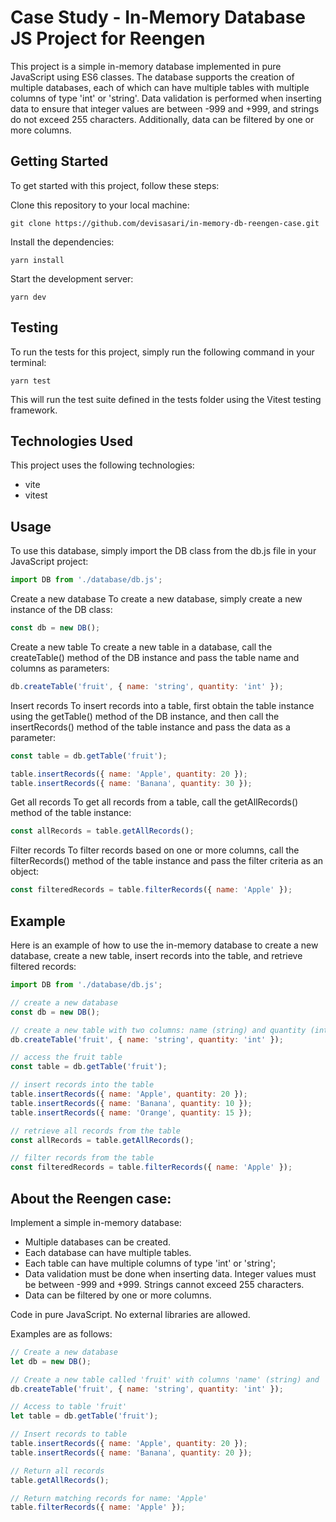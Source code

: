 # Case Study - In-Memory Database JS Project for Reengen

This project is a simple in-memory database implemented in pure JavaScript using ES6 classes. The database supports the creation of multiple databases, each of which can have multiple tables with multiple columns of type 'int' or 'string'. Data validation is performed when inserting data to ensure that integer values are between -999 and +999, and strings do not exceed 255 characters. Additionally, data can be filtered by one or more columns.

## Getting Started
To get started with this project, follow these steps:

Clone this repository to your local machine:
```
git clone https://github.com/devisasari/in-memory-db-reengen-case.git
```
Install the dependencies:
```
yarn install
```
Start the development server:
```
yarn dev
```
## Testing
To run the tests for this project, simply run the following command in your terminal:
```
yarn test
```
This will run the test suite defined in the tests folder using the Vitest testing framework.

## Technologies Used
This project uses the following technologies:
* vite
* vitest

## Usage
To use this database, simply import the DB class from the db.js file in your JavaScript project:
```javascript
import DB from './database/db.js';
```
Create a new database
To create a new database, simply create a new instance of the DB class:

```javascript
const db = new DB();
```
Create a new table
To create a new table in a database, call the createTable() method of the DB instance and pass the table name and columns as parameters:

```javascript
db.createTable('fruit', { name: 'string', quantity: 'int' });
```
Insert records
To insert records into a table, first obtain the table instance using the getTable() method of the DB instance, and then call the insertRecords() method of the table instance and pass the data as a parameter:

```javascript
const table = db.getTable('fruit');

table.insertRecords({ name: 'Apple', quantity: 20 });
table.insertRecords({ name: 'Banana', quantity: 30 });
```
Get all records
To get all records from a table, call the getAllRecords() method of the table instance:

```javascript
const allRecords = table.getAllRecords();
```
Filter records
To filter records based on one or more columns, call the filterRecords() method of the table instance and pass the filter criteria as an object:

```javascript
const filteredRecords = table.filterRecords({ name: 'Apple' });
```
## Example
Here is an example of how to use the in-memory database to create a new database, create a new table, insert records into the table, and retrieve filtered records:
```javascript
import DB from './database/db.js';

// create a new database
const db = new DB();

// create a new table with two columns: name (string) and quantity (int)
db.createTable('fruit', { name: 'string', quantity: 'int' });

// access the fruit table
const table = db.getTable('fruit');

// insert records into the table
table.insertRecords({ name: 'Apple', quantity: 20 });
table.insertRecords({ name: 'Banana', quantity: 10 });
table.insertRecords({ name: 'Orange', quantity: 15 });

// retrieve all records from the table
const allRecords = table.getAllRecords();

// filter records from the table
const filteredRecords = table.filterRecords({ name: 'Apple' });
```

## About the Reengen case:

Implement a simple in-memory database:
* Multiple databases can be created.
* Each database can have multiple tables.
* Each table can have multiple columns of type 'int' or 'string';
* Data validation must be done when inserting data. Integer values must be between -999 and +999. Strings cannot exceed 255 characters.
* Data can be filtered by one or more columns.

Code in pure JavaScript. No external libraries are allowed.

Examples are as follows:
```javascript
// Create a new database
let db = new DB();

// Create a new table called 'fruit' with columns 'name' (string) and 'quantity' (int)
db.createTable('fruit', { name: 'string', quantity: 'int' }); 

// Access to table 'fruit'
let table = db.getTable('fruit');

// Insert records to table
table.insertRecords({ name: 'Apple', quantity: 20 });
table.insertRecords({ name: 'Banana', quantity: 20 });

// Return all records
table.getAllRecords();

// Return matching records for name: 'Apple'
table.filterRecords({ name: 'Apple' });
```
